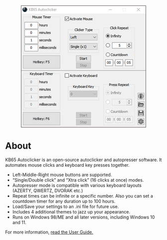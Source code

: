 <p align="center">
	<img width="auto" src="https://github.com/emirunlusoftware/KB65-Autoclicker/blob/main/KB65%20Autoclicker.png">
</p>

# About
KB65 Autoclicker is an open-source autoclicker and autopresser
software. It automates mouse clicks and keyboard key presses
together.

- Left-Middle-Right mouse buttons are supported.
- “Single/Double click” and “Xtra click” (16 clicks at once)
modes.
- Autopresser mode is compatible with various keyboard
layouts (AZERTY, QWERTZ, DVORAK etc.)
- Repeat times can be infinite or a specific number. Also you
can set a countdown timer for any duration up to 100
hours.
- Load/Save your settings to an .ini file for future use.
- Includes 4 additional themes to jazz up your appearance.
- Runs on Windows 98/ME and all later versions, including
Windows 10 and 11.

For more information, [read the User Guide.](https://raw.githubusercontent.com/emirunlusoftware/KB65-Autoclicker/b49ea0cf42fdcb897e400ffea852051b22bb5d23/KB65%20Autoclicker%20User%20Guide.pdf)
